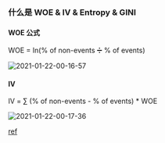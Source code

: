 ### 什么是 WOE & IV & Entropy & GINI

#### WOE 公式
WOE = In(% of non-events ➗ % of events)

![2021-01-22-00-16-57](http://img.no1token.com/2021-01-22-00-16-57.png)

#### IV
IV = ∑ (% of non-events - % of events) * WOE

![2021-01-22-00-17-36](http://img.no1token.com/2021-01-22-00-17-36.png)


[ref](https://www.listendata.com/2015/03/weight-of-evidence-woe-and-information.html)
